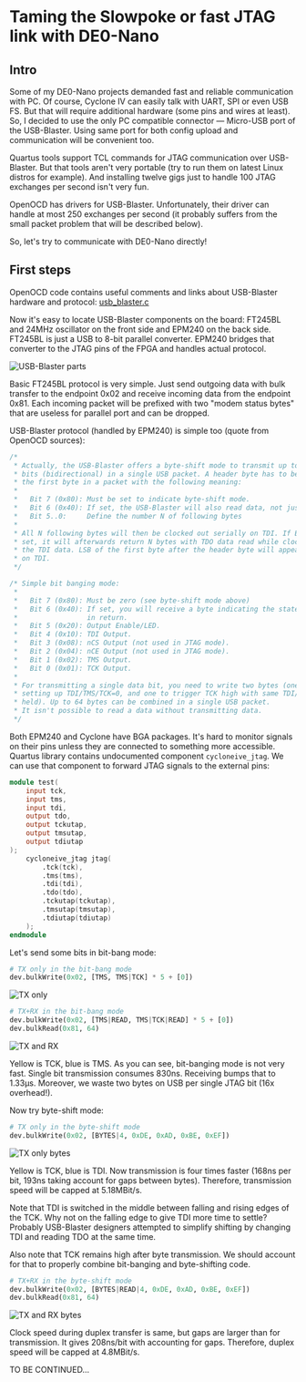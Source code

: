 Taming the Slowpoke or fast JTAG link with DE0-Nano
===================================================

## Intro

Some of my DE0-Nano projects demanded fast and reliable communication with PC.
Of course, Cyclone IV can easily talk with UART, SPI or even USB FS.
But that will require additional hardware (some pins and wires at least).
So, I decided to use the only PC compatible connector — Micro-USB port of the USB-Blaster.
Using same port for both config upload and communication will be convenient too.

Quartus tools support TCL commands for JTAG communication over USB-Blaster.
But that tools aren't very portable (try to run them on latest Linux distros for example).
And installing twelve gigs just to handle 100 JTAG exchanges per second isn't very fun.

OpenOCD has drivers for USB-Blaster.
Unfortunately, their driver can handle at most 250 exchanges per second
(it probably suffers from the small packet problem that will be described below).

So, let's try to communicate with DE0-Nano directly!

## First steps

OpenOCD code contains useful comments and links about USB-Blaster hardware and protocol:
[usb_blaster.c](https://sourceforge.net/p/openocd/code/ci/master/tree/src/jtag/drivers/usb_blaster/usb_blaster.c)

Now it's easy to locate USB-Blaster components on the board: FT245BL and 24MHz oscillator on the front side and EPM240 on the back side.
FT245BL is just a USB to 8-bit parallel converter. EPM240 bridges that converter to the JTAG pins of the FPGA and handles actual protocol.

![USB-Blaster parts](usb_blaster_parts.jpg "USB-Blaster parts")

Basic FT245BL protocol is very simple.
Just send outgoing data with bulk transfer to the endpoint 0x02 and receive incoming data from the endpoint 0x81.
Each incoming packet will be prefixed with two "modem status bytes" that are useless for parallel port and can be dropped.

USB-Blaster protocol (handled by EPM240) is simple too (quote from OpenOCD sources):

```c
/*
 * Actually, the USB-Blaster offers a byte-shift mode to transmit up to 504 data
 * bits (bidirectional) in a single USB packet. A header byte has to be sent as
 * the first byte in a packet with the following meaning:
 *
 *   Bit 7 (0x80): Must be set to indicate byte-shift mode.
 *   Bit 6 (0x40): If set, the USB-Blaster will also read data, not just write.
 *   Bit 5..0:     Define the number N of following bytes
 *
 * All N following bytes will then be clocked out serially on TDI. If Bit 6 was
 * set, it will afterwards return N bytes with TDO data read while clocking out
 * the TDI data. LSB of the first byte after the header byte will appear first
 * on TDI.
 */

/* Simple bit banging mode:
 *
 *   Bit 7 (0x80): Must be zero (see byte-shift mode above)
 *   Bit 6 (0x40): If set, you will receive a byte indicating the state of TDO
 *                 in return.
 *   Bit 5 (0x20): Output Enable/LED.
 *   Bit 4 (0x10): TDI Output.
 *   Bit 3 (0x08): nCS Output (not used in JTAG mode).
 *   Bit 2 (0x04): nCE Output (not used in JTAG mode).
 *   Bit 1 (0x02): TMS Output.
 *   Bit 0 (0x01): TCK Output.
 *
 * For transmitting a single data bit, you need to write two bytes (one for
 * setting up TDI/TMS/TCK=0, and one to trigger TCK high with same TDI/TMS
 * held). Up to 64 bytes can be combined in a single USB packet.
 * It isn't possible to read a data without transmitting data.
 */

```

Both EPM240 and Cyclone have BGA packages. It's hard to monitor signals on their pins unless they are connected to something more accessible.
Quartus library contains undocumented component `cycloneive_jtag`. We can use that component to forward JTAG signals to the external pins:

```verilog
module test(
    input tck,
    input tms,
    input tdi,
    output tdo,
    output tckutap,
    output tmsutap,
    output tdiutap
);
    cycloneive_jtag jtag(
        .tck(tck),
        .tms(tms),
        .tdi(tdi),
        .tdo(tdo),
        .tckutap(tckutap),
        .tmsutap(tmsutap),
        .tdiutap(tdiutap)
    );
endmodule
```

Let's send some bits in bit-bang mode:

```python
# TX only in the bit-bang mode
dev.bulkWrite(0x02, [TMS, TMS|TCK] * 5 + [0])
```

![TX only](tx_only.png "TX only")

```python
# TX+RX in the bit-bang mode
dev.bulkWrite(0x02, [TMS|READ, TMS|TCK|READ] * 5 + [0])
dev.bulkRead(0x81, 64)
```

![TX and RX](tx_rx.png "TX and RX")

Yellow is TCK, blue is TMS. As you can see, bit-banging mode is not very fast.
Single bit transmission consumes 830ns. Receiving bumps that to 1.33µs.
Moreover, we waste two bytes on USB per single JTAG bit (16x overhead!).

Now try byte-shift mode:

```python
# TX only in the byte-shift mode
dev.bulkWrite(0x02, [BYTES|4, 0xDE, 0xAD, 0xBE, 0xEF])
```

![TX only bytes](tx_only_b.png "TX only bytes")

Yellow is TCK, blue is TDI. Now transmission is four times faster (168ns per bit, 193ns taking account for gaps between bytes).
Therefore, transmission speed will be capped at 5.18MBit/s.

Note that TDI is switched in the middle between falling and rising edges of the TCK. Why not on the falling edge to give TDI more time to settle?
Probably USB-Blaster designers attempted to simplify shifting by changing TDI and reading TDO at the same time.

Also note that TCK remains high after byte transmission. We should account for that to properly combine bit-banging and byte-shifting code.

```python
# TX+RX in the byte-shift mode
dev.bulkWrite(0x02, [BYTES|READ|4, 0xDE, 0xAD, 0xBE, 0xEF])
dev.bulkRead(0x81, 64)
```

![TX and RX bytes](tx_rx_b.png "TX and RX bytes")

Clock speed during duplex transfer is same, but gaps are larger than for transmission. It gives 208ns/bit with accounting for gaps.
Therefore, duplex speed will be capped at 4.8MBit/s.

TO BE CONTINUED...
